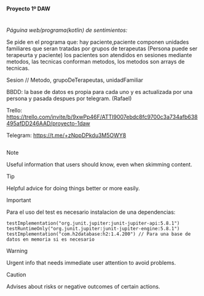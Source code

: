 #
**Proyecto 1º DAW**
#
*Páguina web/programa(kotlin) de sentimientos:*

Se pide en el programa que: hay paciente,paciente componen unidades familiares que seran tratadas por grupos de terapeutas (Persona puede ser terapeurta y paciente) los pacientes son atendidos en sesiones mediante metodos, las tecnicas conforman metodos, los metodos son arrays de tecnicas.




Sesion // Metodo, grupoDeTerapeutas, unidadFamiliar

BBDD: la base de datos es propia para cada uno y es actualizada por una persona y pasada despues por telegram. (Rafael)

Trello: https://trello.com/invite/b/9xwPp46F/ATTI9007ebdc8fc9700c3a734afb638495afDD246AAD/proyecto-1daw

Telegram: https://t.me/+zNppDPkdu3M5OWY8

```

```
> [!NOTE]
> Useful information that users should know, even when skimming content.

> [!TIP]
> Helpful advice for doing things better or more easily.

> [!IMPORTANT]
> Para el uso del test es necesario instalacion de una dependencias:
> ```
> testImplementation("org.junit.jupiter:junit-jupiter-api:5.8.1")
> testRuntimeOnly("org.junit.jupiter:junit-jupiter-engine:5.8.1")
> testImplementation("com.h2database:h2:1.4.200") // Para una base de datos en memoria si es necesario
> ```

> [!WARNING]
> Urgent info that needs immediate user attention to avoid problems.

> [!CAUTION]
> Advises about risks or negative outcomes of certain actions.
>
